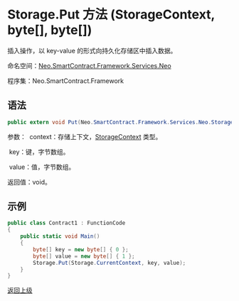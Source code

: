 # Storage.Put 方法 (StorageContext, byte[], byte[])

插入操作，以 key-value 的形式向持久化存储区中插入数据。

命名空间：[Neo.SmartContract.Framework.Services.Neo](../../neo.md)

程序集：Neo.SmartContract.Framework

## 语法

```c#
public extern void Put(Neo.SmartContract.Framework.Services.Neo.StorageContext context, byte[] key, byte[] value)
```

参数：
​	context：存储上下文，[StorageContext](../StorageContext.md) 类型。

​	key：键，字节数组。

​	value：值，字节数组。

返回值：void。

## 示例

```c#
public class Contract1 : FunctionCode
{
    public static void Main()
    {
        byte[] key = new byte[] { 0 };
        byte[] value = new byte[] { 1 };
        Storage.Put(Storage.CurrentContext, key, value);
    }
}
```



[返回上级](../Storage.md)
